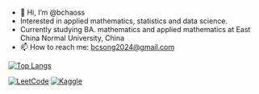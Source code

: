 <link rel="stylesheet" href="https://cdnjs.cloudflare.com/ajax/libs/font-awesome/5.15.4/css/all.min.css" integrity="sha512-Lh9a2jOaU1xjT1t4Grz1s7z0VlJwOXHbIYzp7Tztm9FtE9bWqyF+d+UXc9eSjKh5P5QdRdjIm+D3yj0dgE5JfA==" crossorigin="anonymous" referrerpolicy="no-referrer" />

- 👋 Hi, I’m @bchaoss
- Interested in applied mathematics, statistics and data science.
- Currently studying BA. mathematics and applied mathematics at East China Normal University, China
- 📫 How to reach me: bcsong2024@gmail.com

<!---[![Bc's GitHub stats](https://github-readme-stats.vercel.app/api?username=bchaoss)](https://github.com/anuraghazra/github-readme-stats)--->

[![Top Langs](https://github-readme-stats.vercel.app/api/top-langs/?username=bchaoss&layout=compact)](https://github.com/anuraghazra/github-readme-stats)

[![LeetCode](https://img.shields.io/badge/LeetCode-%23FFA116.svg?style=for-the-badge&logo=leetcode&logoColor=white)](https://leetcode.com/bchaoss/)
[![Kaggle](https://img.shields.io/badge/Kaggle-%2320BEFF.svg?style=for-the-badge&logo=kaggle&logoColor=white)](https://www.kaggle.com/bcsong)

<!---
bchaoss/bchaoss is a ✨ special ✨ repository because its `README.md` (this file) appears on your GitHub profile.
You can click the Preview link to take a look at your changes.
--->

